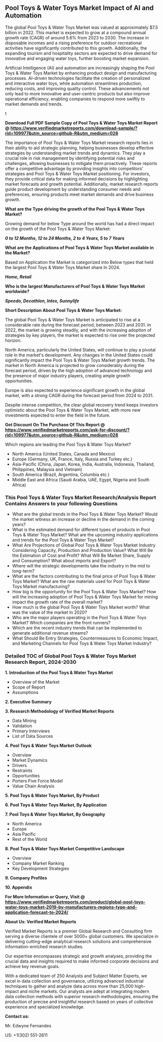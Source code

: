 <h2>Pool Toys & Water Toys Market Impact of AI and Automation</h2><p>The global Pool Toys & Water Toys Market was valued at approximately $7.5 billion in 2022. This market is expected to grow at a compound annual growth rate (CAGR) of around 5.6% from 2023 to 2030. The increase in disposable incomes and a rising preference for outdoor recreational activities have significantly contributed to this growth. Additionally, the expanding tourism and hospitality sectors are expected to drive demand for innovative and engaging water toys, further boosting market expansion.</p><p>Artificial Intelligence (AI) and automation are increasingly shaping the Pool Toys & Water Toys Market by enhancing product design and manufacturing processes. AI-driven technologies facilitate the creation of personalized and interactive water toys, while automation streamlines production, reducing costs, and improving quality control. These advancements not only lead to more innovative and user-centric products but also improve operational efficiency, enabling companies to respond more swiftly to market demands and trends.</p>t</p><p id="" class=""><strong>Download Full PDF Sample Copy of Pool Toys & Water Toys Market Report @ <a href="https://www.verifiedmarketreports.com/download-sample/?rid=109977&utm_source=github-R&utm_medium=028" target="_blank">https://www.verifiedmarketreports.com/download-sample/?rid=109977&utm_source=github-R&utm_medium=028</a></strong></p><p>The importance of&nbsp;Pool Toys & Water Toys Market research reports lies in their ability to aid strategic planning, helping businesses develop effective strategies by understanding market trends and dynamics. They play a crucial role in risk management by identifying potential risks and challenges, allowing businesses to mitigate them proactively. These reports offer a competitive advantage by providing insights into competitors' strategies and Pool Toys & Water Toys Market positioning. For investors, they provide critical data for making informed decisions by highlighting market forecasts and growth potential. Additionally, market research reports guide product development by understanding consumer needs and preferences, ensuring products meet market demands and drive business growth.</p><p><strong>What are the&nbsp;Type driving the growth of the Pool Toys & Water Toys Market?</strong></p><p id="" class="">Growing demand for below Type around the world has had a direct impact on the growth of the Pool Toys & Water Toys Market:</p><em><strong>0 to 12 Months, 12 to 24 Months, 2 to 4 Years, 5 to 7 Years</strong></em></p><strong>What are the&nbsp;Applications&nbsp;of Pool Toys & Water Toys Market available in the Market?</strong></p><p id="" class="">Based on Application the Market is categorized into Below types that held the largest Pool Toys & Water Toys Market share In 2024.</p><em><strong>Home, Retail</strong></em></p><strong>Who is the largest Manufacturers of Pool Toys & Water Toys Market worldwide?</strong></p><p><em><strong>Speedo, Decathlon, Intex, Sunnylife</strong></em></p><p id="" class=""><strong>Short Description About Pool Toys & Water Toys Market:</strong></p><p>The global Pool Toys & Water Toys Market is anticipated to rise at a considerable rate during the forecast period, between 2023 and 2031. In 2022, the market is growing steadily, and with the increasing adoption of strategies by key players, the market is expected to rise over the projected horizon.</p><p>North America, particularly the United States, will continue to play a pivotal role in the market's development. Any changes in the United States could significantly impact the Pool Toys & Water Toys Market growth trends. The market in North America is projected to grow considerably during the forecast period, driven by the high adoption of advanced technology and the presence of major industry players, creating ample growth opportunities.</p><p>Europe is also expected to experience significant growth in the global market, with a strong CAGR during the forecast period from 2024 to 2031.</p><p>Despite intense competition, the clear global recovery trend keeps investors optimistic about the Pool Toys & Water Toys Market, with more new investments expected to enter the field in the future.</p><p id="" class=""><strong>Get Discount On The Purchase Of This Report @ <a href="https://www.verifiedmarketreports.com/ask-for-discount/?rid=109977&utm_source=github-R&utm_medium=028" target="_blank">https://www.verifiedmarketreports.com/ask-for-discount/?rid=109977&utm_source=github-R&utm_medium=028</a></strong></p>Which regions are leading the Pool Toys & Water Toys Market?</p><ul><li>North America (United States, Canada and Mexico)</li><li>Europe (Germany, UK, France, Italy, Russia and Turkey etc.)</li><li>Asia-Pacific (China, Japan, Korea, India, Australia, Indonesia, Thailand, Philippines, Malaysia and Vietnam)</li><li>South America (Brazil, Argentina, Columbia etc.)</li><li>Middle East and Africa (Saudi Arabia, UAE, Egypt, Nigeria and South Africa)</li></ul><h3 id="" class="">This Pool Toys & Water Toys Market Research/Analysis Report Contains Answers to your following Questions</h3><ul><li>What are the global trends in the Pool Toys & Water Toys Market? Would the market witness an increase or decline in the demand in the coming years?</li><li>What is the estimated demand for different types of products in Pool Toys & Water Toys Market? What are the upcoming industry applications and trends for the Pool Toys & Water Toys Market?</li><li>What Are Projections of Global Pool Toys & Water Toys Market Industry Considering Capacity, Production and Production Value? What Will Be the Estimation of Cost and Profit? What Will Be Market Share, Supply and Consumption? What about imports and Export?</li><li>Where will the strategic developments take the industry in the mid to long-term?</li><li>What are the factors contributing to the final price of Pool Toys & Water Toys Market? What are the raw materials used for Pool Toys & Water Toys Market manufacturing?</li><li>How big is the opportunity for the Pool Toys & Water Toys Market? How will the increasing adoption of Pool Toys & Water Toys Market for mining impact the growth rate of the overall market?</li><li>How much is the global Pool Toys & Water Toys Market worth? What was the value of the market In 2020?</li><li>Who are the major players operating in the Pool Toys & Water Toys Market? Which companies are the front runners?</li><li>Which are the recent industry trends that can be implemented to generate additional revenue streams?</li><li>What Should Be Entry Strategies, Countermeasures to Economic Impact, and Marketing Channels for Pool Toys & Water Toys Market Industry?</li></ul><h3 id="" class="">Detailed TOC of Global Pool Toys & Water Toys Market Research Report, 2024-2030</h3><p id="" class=""><strong>1. Introduction of the Pool Toys & Water Toys Market</strong></p><ul><li>Overview of the Market</li><li>Scope of Report</li><li>Assumptions</li></ul><p id="" class=""><strong>2. Executive Summary</strong></p><p id="" class=""><strong>3. Research Methodology of Verified Market Reports</strong></p><ul><li>Data Mining</li><li>Validation</li><li>Primary Interviews</li><li>List of Data Sources</li></ul><p id="" class=""><strong>4. Pool Toys & Water Toys Market Outlook</strong></p><ul><li>Overview</li><li>Market Dynamics</li><li>Drivers</li><li>Restraints</li><li>Opportunities</li><li>Porters Five Force Model</li><li>Value Chain Analysis</li></ul><p id="" class=""><strong>5. Pool Toys & Water Toys Market, By Product</strong></p><p id="" class=""><strong>6. Pool Toys & Water Toys Market, By Application</strong></p><p id="" class=""><strong>7. Pool Toys & Water Toys Market, By Geography</strong></p><ul><li>North America</li><li>Europe</li><li>Asia Pacific</li><li>Rest of the World</li></ul><p id="" class=""><strong>8. Pool Toys & Water Toys Market Competitive Landscape</strong></p><ul><li>Overview</li><li>Company Market Ranking</li><li>Key Development Strategies</li></ul><p id="" class=""><strong>9. Company Profiles</strong></p><p id="" class=""><strong>10. Appendix</strong></p><p id="" class=""><strong>For More Information or Query, Visit @ <a href="https://www.verifiedmarketreports.com/product/global-pool-toys-water-toys-market-2019-by-manufacturers-regions-type-and-application-forecast-to-2024/" target="_blank">https://www.verifiedmarketreports.com/product/global-pool-toys-water-toys-market-2019-by-manufacturers-regions-type-and-application-forecast-to-2024/</a></strong></p><p id="" class=""><strong>About Us: Verified Market Reports</strong></p><p id="" class="">Verified Market Reports is a premier Global Research and Consulting firm serving a diverse clientele of over 5000+ global customers. We specialize in delivering cutting-edge analytical research solutions and comprehensive information-enriched research studies.</p><p id="" class="">Our expertise encompasses strategic and growth analyses, providing the crucial data and insights required to make informed corporate decisions and achieve key revenue goals.</p><p id="" class="">With a dedicated team of 250 Analysts and Subject Matter Experts, we excel in data collection and governance, utilizing advanced industrial techniques to gather and analyze data across more than 25,000 high-impact and niche markets. Our analysts are adept at integrating modern data collection methods with superior research methodologies, ensuring the production of precise and insightful research based on years of collective experience and specialized knowledge.</p><p id="" class=""><strong>Contact us:</strong></p><p id="" class="">Mr. Edwyne Fernandes</p><p id="" class="">US: +1(302) 551-2611</p>